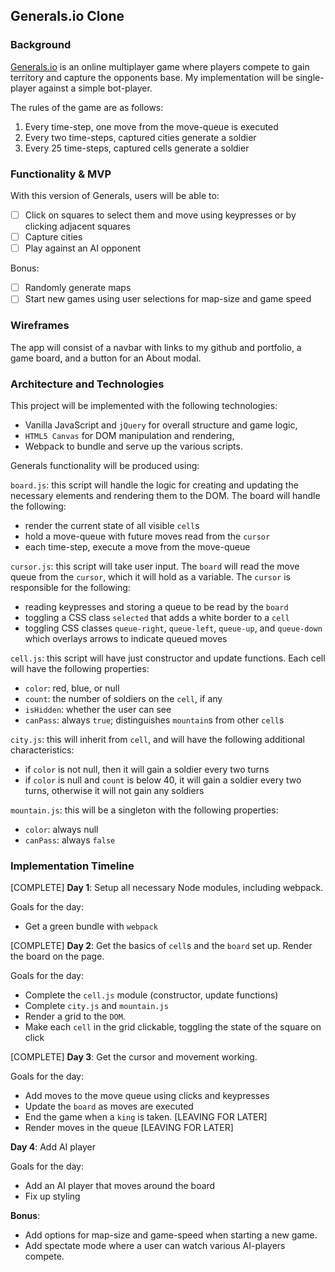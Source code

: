 ## Generals.io Clone

### Background

[Generals.io](generals.io) is an online multiplayer game where players compete to gain territory and capture the opponents base.  My implementation will be single-player against a simple bot-player.  

The rules of the game are as follows:
1) Every time-step, one move from the move-queue is executed
2) Every two time-steps, captured cities generate a soldier
3) Every 25 time-steps, captured cells generate a soldier

### Functionality & MVP  

With this version of Generals, users will be able to:
- [ ] Click on squares to select them and move using keypresses or by clicking adjacent squares
- [ ] Capture cities
- [ ] Play against an AI opponent

Bonus:
- [ ] Randomly generate maps
- [ ] Start new games using user selections for map-size and game speed

### Wireframes

The app will consist of a navbar with links to my github and portfolio, a game board, and a button for an About modal.

### Architecture and Technologies

This project will be implemented with the following technologies:

- Vanilla JavaScript and `jQuery` for overall structure and game logic,
- `HTML5 Canvas` for DOM manipulation and rendering,
- Webpack to bundle and serve up the various scripts.

Generals functionality will be produced using:

`board.js`: this script will handle the logic for creating and updating the necessary elements and rendering them to the DOM.  The board will handle the following:
- render the current state of all visible `cell`s
- hold a move-queue with future moves read from the `cursor`
- each time-step, execute a move from the move-queue

`cursor.js`: this script will take user input.  The `board` will read the move queue from the `cursor`, which it will hold as a variable.  The `cursor` is responsible for the following:
- reading keypresses and storing a queue to be read by the `board`
- toggling a CSS class `selected` that adds a white border to a `cell`
- toggling CSS classes `queue-right`, `queue-left`, `queue-up`, and `queue-down` which overlays arrows to indicate queued moves

`cell.js`: this script will have just constructor and update functions.  Each cell will have the following properties:
- `color`: red, blue, or null
- `count`: the number of soldiers on the `cell`, if any
- `isHidden`: whether the user can see
- `canPass`: always `true`; distinguishes `mountain`s from other `cell`s

`city.js`: this will inherit from `cell`, and will have the following additional characteristics:
- if `color` is not null, then it will gain a soldier every two turns
- if `color` is null and `count` is below 40, it will gain a soldier every two turns, otherwise it will not gain any soldiers

`mountain.js`: this will be a singleton with the following properties:
- `color`: always null
- `canPass`: always `false`

### Implementation Timeline

[COMPLETE] **Day 1**: Setup all necessary Node modules, including webpack.  

Goals for the day:
- Get a green bundle with `webpack`

[COMPLETE] **Day 2**: Get the basics of `cell`s and the `board` set up.  Render the board on the page.  

Goals for the day:
- Complete the `cell.js` module (constructor, update functions)
- Complete `city.js` and `mountain.js`
- Render a grid to the `DOM`.
- Make each `cell` in the grid clickable, toggling the state of the square on click

[COMPLETE] **Day 3**: Get the cursor and movement working.

Goals for the day:
- Add moves to the move queue using clicks and keypresses
- Update the `board` as moves are executed
- End the game when a `king` is taken. [LEAVING FOR LATER]
- Render moves in the queue [LEAVING FOR LATER]

**Day 4**: Add AI player

Goals for the day:
- Add an AI player that moves around the board
- Fix up styling

**Bonus**:
- Add options for map-size and game-speed when starting a new game.
- Add spectate mode where a user can watch various AI-players compete.
